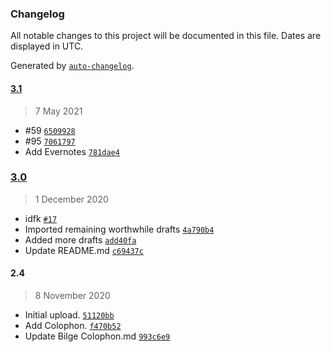 ### Changelog

All notable changes to this project will be documented in this file. Dates are displayed in UTC.

Generated by [`auto-changelog`](https://github.com/CookPete/auto-changelog).

#### [3.1](https://github.com/extratone/bilge/compare/3.0...3.1)

> 7 May 2021

- #59 [`6509928`](https://github.com/extratone/bilge/commit/6509928354bacc0192b199dd245d0253bbdc31d6)
- #95 [`7061797`](https://github.com/extratone/bilge/commit/70617972ecc4081fea33ecd0a62bd13f555e608a)
- Add Evernotes [`781dae4`](https://github.com/extratone/bilge/commit/781dae4d0d65f36f26eea9f858e3b9906fb40356)

### [3.0](https://github.com/extratone/bilge/compare/2.4...3.0)

> 1 December 2020

- idfk [`#17`](https://github.com/extratone/bilge/pull/17)
- Imported remaining worthwhile drafts [`4a790b4`](https://github.com/extratone/bilge/commit/4a790b43992f25e42e712ded463d2b600ca00698)
- Added more drafts [`add40fa`](https://github.com/extratone/bilge/commit/add40fa72015a3225cbfb0118c94631993bc1b05)
- Update README.md [`c69437c`](https://github.com/extratone/bilge/commit/c69437cd364fb19af0c58ac1eff0c83b07b56119)

#### 2.4

> 8 November 2020

- Initial upload. [`51120bb`](https://github.com/extratone/bilge/commit/51120bb27df10d3abb77b0c662803582a25b6ba9)
- Add Colophon. [`f470b52`](https://github.com/extratone/bilge/commit/f470b52ccc68aef9c748b598f7c8cc479db0a7c4)
- Update Bilge Colophon.md [`993c6e9`](https://github.com/extratone/bilge/commit/993c6e98ab10fab347b34e8644b3e3daee5b4f46)
